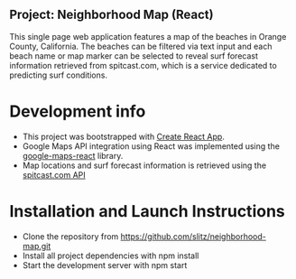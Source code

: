## Project: Neighborhood Map (React)

This single page web application features a map of the beaches in Orange County,
California. The beaches can be filtered via text input and each beach name or
map marker can be selected to reveal surf forecast information retrieved from
spitcast.com, which is a service dedicated to predicting surf conditions.

# Development info

- This project was bootstrapped with [Create React App](https://github.com/facebookincubator/create-react-app).
- Google Maps API integration using React was implemented using the
[google-maps-react](https://www.npmjs.com/package/google-maps-react) library.
- Map locations and surf forecast information is retrieved using the [spitcast.com
API](http://www.spitcast.com/api/docs/)

# Installation and Launch Instructions
- Clone the repository from https://github.com/slitz/neighborhood-map.git
- Install all project dependencies with npm install
- Start the development server with npm start
